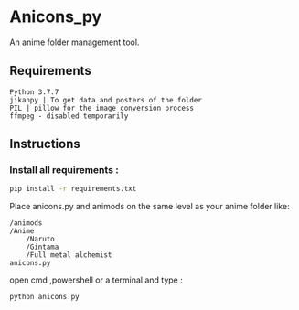 # Anicons_py

An anime folder management tool.

## Requirements

    Python 3.7.7
    jikanpy | To get data and posters of the folder
    PIL | pillow for the image conversion process 
    ffmpeg - disabled temporarily 

## Instructions

### Install all requirements :

```cmd
pip install -r requirements.txt
```

Place anicons.py and animods on the same level as your anime folder like:

    /animods
    /Anime
        /Naruto
        /Gintama 
        /Full metal alchemist
    anicons.py

open cmd ,powershell or a terminal and type :

```cmd
python anicons.py
```